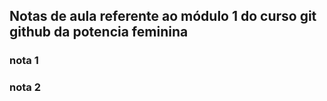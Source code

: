 ## Notas de aula referente ao módulo 1 do curso git github da potencia feminina


### nota 1

### nota 2